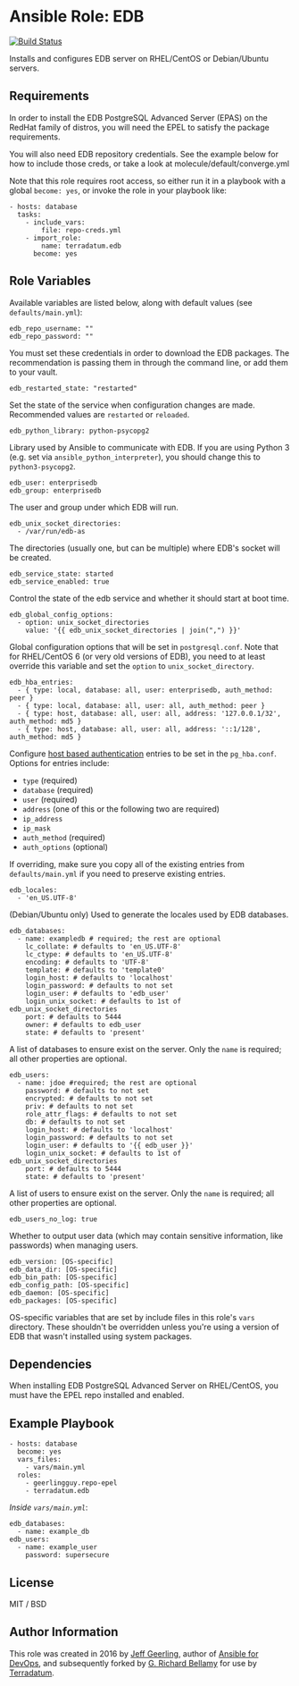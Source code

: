 # Ansible Role: EDB

[![Build Status](https://travis-ci.org/geerlingguy/ansible-role-edb.svg?branch=master)](https://travis-ci.org/geerlingguy/ansible-role-edb)

Installs and configures EDB server on RHEL/CentOS or Debian/Ubuntu servers.

## Requirements

In order to install the EDB PostgreSQL Advanced Server (EPAS) on the RedHat family of distros, you will need the EPEL to satisfy the package requirements.

You will also need EDB repository credentials. See the example below for how to include those creds, or take a look at molecule/default/converge.yml

Note that this role requires root access, so either run it in a playbook with a global `become: yes`, or invoke the role in your playbook like:

    - hosts: database
      tasks:
        - include_vars:
            file: repo-creds.yml
        - import_role:
            name: terradatum.edb
          become: yes

## Role Variables

Available variables are listed below, along with default values (see `defaults/main.yml`):

    edb_repo_username: ""
    edb_repo_password: ""

You must set these credentials in order to download the EDB packages. The recommendation is passing them in through the command line, or add them to your vault.

    edb_restarted_state: "restarted"

Set the state of the service when configuration changes are made. Recommended values are `restarted` or `reloaded`.

    edb_python_library: python-psycopg2

Library used by Ansible to communicate with EDB. If you are using Python 3 (e.g. set via `ansible_python_interpreter`), you should change this to `python3-psycopg2`.

    edb_user: enterprisedb
    edb_group: enterprisedb

The user and group under which EDB will run.

    edb_unix_socket_directories:
      - /var/run/edb-as

The directories (usually one, but can be multiple) where EDB's socket will be created.

    edb_service_state: started
    edb_service_enabled: true

Control the state of the edb service and whether it should start at boot time.

    edb_global_config_options:
      - option: unix_socket_directories
        value: '{{ edb_unix_socket_directories | join(",") }}'

Global configuration options that will be set in `postgresql.conf`. Note that for RHEL/CentOS 6 (or very old versions of EDB), you need to at least override this variable and set the `option` to `unix_socket_directory`.

    edb_hba_entries:
      - { type: local, database: all, user: enterprisedb, auth_method: peer }
      - { type: local, database: all, user: all, auth_method: peer }
      - { type: host, database: all, user: all, address: '127.0.0.1/32', auth_method: md5 }
      - { type: host, database: all, user: all, address: '::1/128', auth_method: md5 }

Configure [host based authentication](https://www.edb.org/docs/current/static/auth-pg-hba-conf.html) entries to be set in the `pg_hba.conf`. Options for entries include:

  - `type` (required)
  - `database` (required)
  - `user` (required)
  - `address` (one of this or the following two are required)
  - `ip_address`
  - `ip_mask`
  - `auth_method` (required)
  - `auth_options` (optional)

If overriding, make sure you copy all of the existing entries from `defaults/main.yml` if you need to preserve existing entries.

    edb_locales:
      - 'en_US.UTF-8'

(Debian/Ubuntu only) Used to generate the locales used by EDB databases.

    edb_databases:
      - name: exampledb # required; the rest are optional
        lc_collate: # defaults to 'en_US.UTF-8'
        lc_ctype: # defaults to 'en_US.UTF-8'
        encoding: # defaults to 'UTF-8'
        template: # defaults to 'template0'
        login_host: # defaults to 'localhost'
        login_password: # defaults to not set
        login_user: # defaults to 'edb_user'
        login_unix_socket: # defaults to 1st of edb_unix_socket_directories
        port: # defaults to 5444
        owner: # defaults to edb_user
        state: # defaults to 'present'

A list of databases to ensure exist on the server. Only the `name` is required; all other properties are optional.

    edb_users:
      - name: jdoe #required; the rest are optional
        password: # defaults to not set
        encrypted: # defaults to not set
        priv: # defaults to not set
        role_attr_flags: # defaults to not set
        db: # defaults to not set
        login_host: # defaults to 'localhost'
        login_password: # defaults to not set
        login_user: # defaults to '{{ edb_user }}'
        login_unix_socket: # defaults to 1st of edb_unix_socket_directories
        port: # defaults to 5444
        state: # defaults to 'present'

A list of users to ensure exist on the server. Only the `name` is required; all other properties are optional.

    edb_users_no_log: true

Whether to output user data (which may contain sensitive information, like passwords) when managing users.

    edb_version: [OS-specific]
    edb_data_dir: [OS-specific]
    edb_bin_path: [OS-specific]
    edb_config_path: [OS-specific]
    edb_daemon: [OS-specific]
    edb_packages: [OS-specific]

OS-specific variables that are set by include files in this role's `vars` directory. These shouldn't be overridden unless you're using a version of EDB that wasn't installed using system packages.

## Dependencies

When installing EDB PostgreSQL Advanced Server on RHEL/CentOS, you must have the EPEL repo installed and enabled.

## Example Playbook

    - hosts: database
      become: yes
      vars_files:
        - vars/main.yml
      roles:
        - geerlingguy.repo-epel
        - terradatum.edb

*Inside `vars/main.yml`*:

    edb_databases:
      - name: example_db
    edb_users:
      - name: example_user
        password: supersecure

## License

MIT / BSD

## Author Information

This role was created in 2016 by [Jeff Geerling](https://www.jeffgeerling.com/), author of [Ansible for DevOps](https://www.ansiblefordevops.com/), and subsequently forked by [G. Richard Bellamy](https://github.com/rbellamy) for use by [Terradatum](https://terradatum.com).
